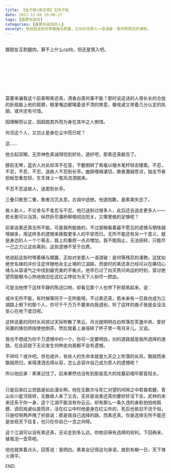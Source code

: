 ```yaml
---
title: 【金子陵/素还真】无所不能
date: 2017-12-04 19:00:27
tags: [霹雳布袋戏]
categories: [霹雳布袋戏同人]
excerpt: 他说起这些时带着痛与期冀，正如对坐那人一语道破：是何等残忍的凄艳。
---
```


<p dir="ltr"  ><br />跟朋友互割腿肉，算不上什么cp向，但还是慎入吧。<br /><br /><br /><br /><br /><br /><br /><br /></p> 
<p dir="ltr"  >莫要来骗我这个前辈啊素还真，清香白莲何事不能？那时说这话的人用长长的合拢的折扇敲上他的肩膀，眼里嘴边都噙着说不清的笑意，像戏谑又带着几分认定的执拗，或许还有可惜。</p> 
<p dir="ltr"  >因理解而认定，因超脱其外而为身在其中之人惋惜。</p> 
<p dir="ltr"  >何况这个人，又岂止是身在尘中而已呢？</p> 
<p dir="ltr"  >这……</p> 
<p dir="ltr"  >他合起双眼，无奈神色真诚得恰到好处，道好吧，那素还真献丑了。</p> 
<p dir="ltr"  >膝前无琴，蓝衣人对此却浑不在意，干脆倒转了紫毫以檀木笔杆轻击矮案。不忍，不忍，不忍，不忍，送故人不忍到长亭。曲辞缠绵凄切，歌者激越苍凉，独击节者拍板忽重忽轻，生生抹上一笔风流洒脱来。</p> 
<p dir="ltr"  >不忍不忍送故人，送君到长亭。</p> 
<p dir="ltr"  >三叠只歌至二重，歌者沉沉太息，古调中途绝。他道抱歉，是素某失态了。</p> 
<p dir="ltr"  >故人新人，不论舍与不舍忍与不忍，他已送别过很多人，此后还会送走更多人——若长歌可以当哭，纵然折尽灞桥柳唱彻古阳关，又哪里做的足够呢？</p> 
<p dir="ltr"  >前辈说素还真无所不能，可是我所能做的，不过是眼看着最不愿见的遗憾与牺牲越增越多，用这样多的遗憾来换取更多人的平安而已。无所不能还有另一个意义，就是身边的人一个个离去，肩上的重担一点点增加，我不能阻止，无法扭转，只能尽一己之力让这些离别，这些遗憾不至于白费。</p> 
<p dir="ltr"  >他说起这些时带着痛与期冀，正如对坐那人一语道破：是何等残忍的凄艳。这犹如绝世名锋的评价注定伴随他永无止境的江湖路，而彼时的素还真已经可以在痛切心绪与从容语气之中找到最完美的平衡点，他早已过了向天质问命运的时刻，穿过绝望而能眼冷心热地依旧在这红尘停驻为天下人剖尽一腔血。</p> 
<p dir="ltr"  >可是当他停下这样平静的陈述口吻，却看见那个人也停下折扇笑起来，说：</p> 
<p dir="ltr"  >或许无所不能，有时候等同于一无所能呀。不过素还真，若未来有一日我也成为江湖路上倒下的那个人，你可千千万万不要来向我道别，听了这样的曲子我是会没法安心在地下度日呢。</p> 
<p dir="ltr"  >这样说着的同时长风掠过天际吹散了黑云，月光就明明白白照落在茶盏中央，爱好风雅的铸剑师指使他倒茶，然后晃着上身摇碎了杯子里一弯月牙儿。又说。</p> 
<p dir="ltr"  >我也不想成为你千万遗憾中的一个，你可一定要明白，剑的道路就是我所选择的道路，在此前提下无论发生何种走向我都不会有遗憾。</p> 
<p dir="ltr"  >不祥吗？或许吧。但也或许，有些人的生命本就是九天之上吹落的长风，飘摇而来飘摇而归，来得潇洒去得从容，怎么会容许自己成为旁人的遗憾呢？</p> 
<p dir="ltr"  >所以他应承：素某记住了。后来果然也没有到那座高大的坟墓前唱毕那首阳关。<br /><br /></p> 
<p dir="ltr"  >只是后来红尘世路是如此漫长啊，他在无数次与死亡对望的间隙之中若昏若醒，青山长川星河摇转，无数故人来了又去，无非是说素还真你要好好活下去，武林的未来还系于你一身，这个江湖不能没有你云云。却有那么一条久违的身影拍拍他肩膀，调侃戏谑似是而非，活在红尘中时他是身在红尘外的，死后也依旧不流于俗，只是哎呀两声掩了折扇说：那是我自己选择的路，而素还真，你是选择无所不能还是坐观天下往复，也只在你自己一念之间呀。</p> 
<p dir="ltr"  >这个江湖可以没有素还真，无论走到多么远，你依旧保有选择的权利。下回再来，替我泡一壶茶吧。</p> 
<p dir="ltr"  >他也就笑着点头，回答说：我明白。素某会记得这句承诺，直到有朝一日，天下烽火靖平。</p> 
<p dir="ltr"  >END.</p>